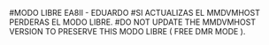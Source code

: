 #MODO LIBRE EA8II - EDUARDO
#SI ACTUALIZAS EL MMDVMHOST PERDERAS EL MODO LIBRE.
#DO NOT UPDATE THE MMDVMHOST VERSION TO PRESERVE THIS MODO LIBRE ( FREE DMR MODE ).
